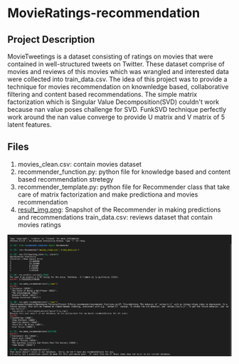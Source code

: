 # MovieRatings-recommendation
##  Project Description
MovieTweetings is a dataset consisting of ratings on movies that were contained in well-structured tweets on Twitter. These dataset comprise of movies and reviews of this movies which was wrangled and interested data were collected into train_data.csv.
The idea of this project was to provide a technique for movies recommendation on knownledge based, collaborative filtering and content based recommendations. The simple matrix factorization which is Singular Value Decomposition(SVD) couldn't work because nan value poses challenge for SVD. FunkSVD technique perfectly work around the nan value converge to provide U matrix and V matrix of 5 latent features.

## Files
1. movies_clean.csv: contain movies dataset
1. recommender_function.py: python file for knowledge based and content based recommendation stretegy
1. recommender_template.py: python file for Recommender class that take care of matrix factorization and make predictiona and movies recommendation
1. [result_img.png](/Result_img.png): Snapshot of the Recommender in making predictions and recommendations
train_data.csv: reviews dataset that contain movies ratings

![image result](/Result_img.png)